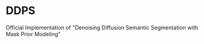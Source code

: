# DDPS
Official Implementation of "Denoising Diffusion Semantic Segmentation with Mask Prior Modeling"
